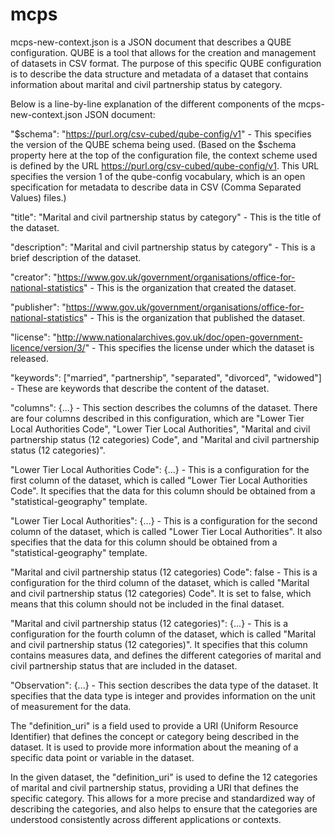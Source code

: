 # mcps

mcps-new-context.json is a JSON document that describes a QUBE configuration. QUBE is a tool that allows for the creation and management of datasets in CSV format. The purpose of this specific QUBE configuration is to describe the data structure and metadata of a dataset that contains information about marital and civil partnership status by category. 

Below is a line-by-line explanation of the different components of the mcps-new-context.json JSON document:

"$schema": "https://purl.org/csv-cubed/qube-config/v1" - This specifies the version of the QUBE schema being used. (Based on the $schema property here at the top of the configuration file, the context scheme used is defined by the URL https://purl.org/csv-cubed/qube-config/v1. This URL specifies the version 1 of the qube-config vocabulary, which is an open specification for metadata to describe data in CSV (Comma Separated Values) files.)

"title": "Marital and civil partnership status by category" - This is the title of the dataset.

"description": "Marital and civil partnership status by category" - This is a brief description of the dataset.

"creator": "https://www.gov.uk/government/organisations/office-for-national-statistics" - This is the organization that created the dataset.

"publisher": "https://www.gov.uk/government/organisations/office-for-national-statistics" - This is the organization that published the dataset.

"license": "http://www.nationalarchives.gov.uk/doc/open-government-licence/version/3/" - This specifies the license under which the dataset is released.

"keywords": ["married", "partnership", "separated", "divorced", "widowed"] - These are keywords that describe the content of the dataset.

"columns": {...} - This section describes the columns of the dataset. There are four columns described in this configuration, which are "Lower Tier Local Authorities Code", "Lower Tier Local Authorities", "Marital and civil partnership status (12 categories) Code", and "Marital and civil partnership status (12 categories)".

"Lower Tier Local Authorities Code": {...} - This is a configuration for the first column of the dataset, which is called "Lower Tier Local Authorities Code". It specifies that the data for this column should be obtained from a "statistical-geography" template.

"Lower Tier Local Authorities": {...} - This is a configuration for the second column of the dataset, which is called "Lower Tier Local Authorities". It also specifies that the data for this column should be obtained from a "statistical-geography" template.

"Marital and civil partnership status (12 categories) Code": false - This is a configuration for the third column of the dataset, which is called "Marital and civil partnership status (12 categories) Code". It is set to false, which means that this column should not be included in the final dataset.

"Marital and civil partnership status (12 categories)": {...} - This is a configuration for the fourth column of the dataset, which is called "Marital and civil partnership status (12 categories)". It specifies that this column contains measures data, and defines the different categories of marital and civil partnership status that are included in the dataset.

"Observation": {...} - This section describes the data type of the dataset. It specifies that the data type is integer and provides information on the unit of measurement for the data.


The "definition_uri" is a field used to provide a URI (Uniform Resource Identifier) that defines the concept or category being described in the dataset. It is used to provide more information about the meaning of a specific data point or variable in the dataset.

In the given dataset, the "definition_uri" is used to define the 12 categories of marital and civil partnership status, providing a URI that defines the specific category. This allows for a more precise and standardized way of describing the categories, and also helps to ensure that the categories are understood consistently across different applications or contexts.
